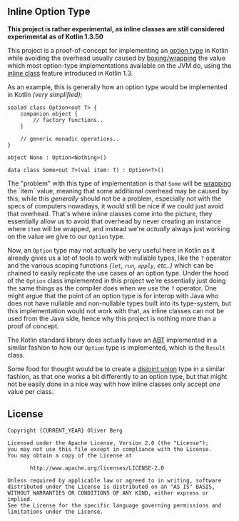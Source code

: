 ## Inline Option Type

**This project is rather experimental, as inline classes are still considered experimental as of Kotlin 1.3.50**

This project is a proof-of-concept for implementing an [option type](https://en.wikipedia.org/wiki/Option_type) in Kotlin while avoiding the overhead usually caused by [boxing/wrapping](https://en.wikipedia.org/wiki/Object_type_(object-oriented_programming)#Boxing) the value which most option-type implementations available on the JVM do, using the [inline class](https://kotlinlang.org/docs/reference/inline-classes.html) feature introduced in Kotlin 1.3.

As an example, this is generally how an option type would be implemented in Kotlin *(very simplified)*;

```kot
sealed class Option<out T> {
	companion object {
		// factory functions..
    }
    
    // generic monadic operations..
}

object None : Option<Nothing>()

data class Some<out T>(val item: T) : Option<T>()
```

The "problem" with this type of implementation is that `Some` will be [wrapping](https://en.wikipedia.org/wiki/Object_type_(object-oriented_programming)#Boxing) the `item` value, meaning that some additional overhead may be caused by this, while this *generally* should not be a problem, especially not with the specs of computers nowadays, it would still be nice if we could just avoid that overhead. That's where inline classes come into the picture, they essentially allow us to avoid that overhead by never creating an instance where `item` will be wrapped, and instead we're *actually* always just working on the value we give to our `Option` type.

Now, an `Option` type may not actually be very useful here in Kotlin as it already gives us a lot of tools to work with nullable types, like the `?` operator and the various scoping functions *(`let`, `run`, `apply`, etc..)* which can be chained to easily replicate the use cases of an option type. Under the hood of the `Option` class implemented in this project we're essentially just doing the same things as the compiler does when we use the `?` operator. One might argue that the point of an option type is for interop with Java who does not have nullable and non-nullable types built into its type-system, but this implementation would not work with that, as inline classes can not be used from the Java side, hence why this project is nothing more than a proof of concept.

The Kotlin standard library does actually have an [ABT](https://en.wikipedia.org/wiki/Abstract_data_type) implemented in a similar fashion to how our `Option` type is implemented, which is the `Result` class.

Some food for thought would be to create a [disjoint union](https://en.wikipedia.org/wiki/Disjoint_union) type in a similar fashion, as that one works a bit differently to an option type, but that might not be easily done in a nice way with how inline classes only accept *one* value per class.

## License

````
Copyright {CURRENT_YEAR} Oliver Berg

Licensed under the Apache License, Version 2.0 (the "License");
you may not use this file except in compliance with the License.
You may obtain a copy of the License at

       http://www.apache.org/licenses/LICENSE-2.0

Unless required by applicable law or agreed to in writing, software
distributed under the License is distributed on an "AS IS" BASIS,
WITHOUT WARRANTIES OR CONDITIONS OF ANY KIND, either express or implied.
See the License for the specific language governing permissions and
limitations under the License.
````